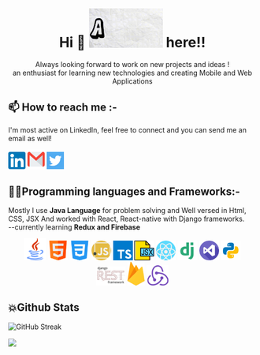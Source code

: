 <h1 align="center"> Hi 👋 <img src="https://raw.githubusercontent.com/amarpsp10/amarpsp10/main/assests/gif/namegif.gif" width="150px"> here!! </h1>
<p align="center">Always looking forward to work on new projects and ideas ! <br> an enthusiast for learning new technologies and creating Mobile and Web Applications</p>

## 📫 How to reach me :-
<p>I'm most active on LinkedIn, feel free to connect and you can send me an email as well!</p>
<p align="left"> <a width="40px" href="https://www.linkedin.com/in/amar-preet-singh/" target="_blank"><img src="https://raw.githubusercontent.com/amarpsp10/amarpsp10/main/assests/icons/linkedin.png" width="35px" ></a> <a href="https://amarpsp10@gmail.com" target="_blank"><img src="https://raw.githubusercontent.com/amarpsp10/amarpsp10/main/assests/icons/gmail.png" width="35px" height="40px" ></a> <a href="https://twitter.com/Amarpsp10" target="_blank"><img src="https://raw.githubusercontent.com/amarpsp10/amarpsp10/main/assests/icons/twitter.png" width="35px" ></a></p>

## 👨‍💻Programming languages and Frameworks:-
<p>Mostly I use <b>Java Language</b> for problem solving and Well versed in Html, CSS, JSX And worked with React, React-native with Django frameworks.<br>
  --currently learning <b>Redux and Firebase</b></p>
<p align="center"> <a><img src="https://raw.githubusercontent.com/amarpsp10/amarpsp10/main/assests/icons/java.png" width="45px"></a>
                   <a><img src="https://raw.githubusercontent.com/amarpsp10/amarpsp10/main/assests/icons/html.png" width="40px"></a>
                   <a><img src="https://raw.githubusercontent.com/amarpsp10/amarpsp10/main/assests/icons/css-3.png" width="40px"></a>
                   <a><img src="https://raw.githubusercontent.com/amarpsp10/amarpsp10/main/assests/icons/javascript.png" width="40px"></a>
                   <a><img src="https://raw.githubusercontent.com/amarpsp10/amarpsp10/main/assests/icons/typescript.svg" width="40px" height="40px"></a>
                   <a><img src="https://raw.githubusercontent.com/amarpsp10/amarpsp10/main/assests/icons/jsx.png" width="40px"></a>
                   <a><img src="https://raw.githubusercontent.com/amarpsp10/amarpsp10/main/assests/icons/react.png" width="40px"></a>
                   <a><img src="https://raw.githubusercontent.com/amarpsp10/amarpsp10/main/assests/icons/django.png" width="40px"></a>
                   <a><img src="https://raw.githubusercontent.com/amarpsp10/amarpsp10/main/assests/icons/visual-studio.png" width="40px"></a>
                   <a><img src="https://raw.githubusercontent.com/amarpsp10/amarpsp10/main/assests/icons/python1.png" width="40px"></a>
                   <a><img src="https://raw.githubusercontent.com/amarpsp10/amarpsp10/main/assests/icons/drf1.png" width="60px"></a>
                   <a><img src="https://raw.githubusercontent.com/amarpsp10/amarpsp10/main/assests/icons/firebase.png" width="35px"></a>
                   <a><img src="https://raw.githubusercontent.com/amarpsp10/amarpsp10/main/assests/icons/redux.png" width="45px"></a></p>
<!--
**Amarpsp10/amarpsp10** is a ✨ _special_ ✨ repository because its `README.md` (this file) appears on your GitHub profile.

Here are some ideas to get you started:

- 🔭 I’m currently working on ...
- 🌱 I’m currently learning ...
- 👯 I’m looking to collaborate on ...
- 🤔 I’m looking for help with ...
- 💬 Ask me about ...
- 📫 How to reach me: ...
- 😄 Pronouns: ...
- ⚡ Fun fact: ...
-->

<!--
**![Amar Preet's GitHub stats](https://github-readme-stats.vercel.app/api?username=amarpsp10&show_icons=true&count_private=true&theme=radical)-->
## 💥Github Stats
  ![GitHub Streak](https://github-readme-streak-stats.herokuapp.com/?user=amarpsp10&count_private=true&theme=radical)

   <a href="">
   <img align="center" src="https://github-readme-stats.vercel.app/api/top-langs/?username=amarpsp10&langs_count=8&theme=radical" />
   </a>
  <!--
 <h3 align="left">Languages and Tools:</h3>
<p align="left"> <a href="https://www.w3schools.com/css/" target="_blank"> <img src="https://raw.githubusercontent.com/devicons/devicon/master/icons/css3/css3-original-wordmark.svg" alt="css3" width="40" height="40"/> </a> <a href="https://www.djangoproject.com/" target="_blank"> <img src="https://raw.githubusercontent.com/devicons/devicon/master/icons/django/django-original.svg" alt="django" width="40" height="40"/> </a> <a href="https://git-scm.com/" target="_blank"> <img src="https://www.vectorlogo.zone/logos/git-scm/git-scm-icon.svg" alt="git" width="40" height="40"/> </a> <a href="https://www.w3.org/html/" target="_blank"> <img src="https://raw.githubusercontent.com/devicons/devicon/master/icons/html5/html5-original-wordmark.svg" alt="html5" width="40" height="40"/> </a> <a href="https://www.java.com" target="_blank"> <img src="https://raw.githubusercontent.com/devicons/devicon/master/icons/java/java-original.svg" alt="java" width="40" height="40"/> </a> <a href="https://developer.mozilla.org/en-US/docs/Web/JavaScript" target="_blank"> <img src="https://raw.githubusercontent.com/devicons/devicon/master/icons/javascript/javascript-original.svg" alt="javascript" width="40" height="40"/> </a> <a href="https://nodejs.org" target="_blank"> <img src="https://raw.githubusercontent.com/devicons/devicon/master/icons/nodejs/nodejs-original-wordmark.svg" alt="nodejs" width="40" height="40"/> </a> <a href="https://postman.com" target="_blank"> <img src="https://www.vectorlogo.zone/logos/getpostman/getpostman-icon.svg" alt="postman" width="40" height="40"/> </a> <a href="https://www.python.org" target="_blank"> <img src="https://raw.githubusercontent.com/devicons/devicon/master/icons/python/python-original.svg" alt="python" width="40" height="40"/> </a> <a href="https://reactjs.org/" target="_blank"> <img src="https://raw.githubusercontent.com/devicons/devicon/master/icons/react/react-original-wordmark.svg" alt="react" width="40" height="40"/> </a> <a href="https://redux.js.org" target="_blank"> <img src="https://raw.githubusercontent.com/devicons/devicon/master/icons/redux/redux-original.svg" alt="redux" width="40" height="40"/> </a> </p>
 -->
